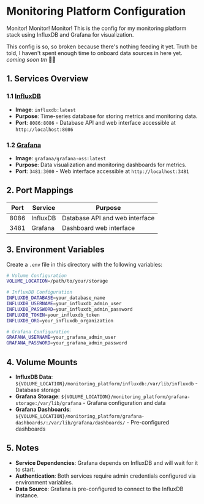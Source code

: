 # Monitoring Platform Configuration

Monitor! Monitor! Monitor! This is the config for my monitoring platform stack using InfluxDB and Grafana for visualization.

This config is so, so broken because there's nothing feeding it yet. Truth be told, I haven't spent enough time to onboard data sources in here yet. _coming soon tm_ 🤷‍♀️

## 1. Services Overview

### 1.1 [InfluxDB](https://github.com/influxdata/influxdb)

- **Image**: `influxdb:latest`
- **Purpose**: Time-series database for storing metrics and monitoring data.
- **Port**: `8086:8086` - Database API and web interface accessible at `http://localhost:8086`

### 1.2 [Grafana](https://github.com/grafana/grafana)

- **Image**: `grafana/grafana-oss:latest`
- **Purpose**: Data visualization and monitoring dashboards for metrics.
- **Port**: `3481:3000` - Web interface accessible at `http://localhost:3481`

## 2. Port Mappings

| Port | Service | Purpose |
|------|---------|---------|
| 8086 | InfluxDB | Database API and web interface |
| 3481 | Grafana | Dashboard web interface |

## 3. Environment Variables

Create a `.env` file in this directory with the following variables:

```bash
# Volume Configuration
VOLUME_LOCATION=/path/to/your/storage

# InfluxDB Configuration
INFLUXDB_DATABASE=your_database_name
INFLUXDB_USERNAME=your_influxdb_admin_user
INFLUXDB_PASSWORD=your_influxdb_admin_password
INFLUXDB_TOKEN=your_influxdb_token
INFLUXDB_ORG=your_influxdb_organization

# Grafana Configuration
GRAFANA_USERNAME=your_grafana_admin_user
GRAFANA_PASSWORD=your_grafana_admin_password
```

## 4. Volume Mounts

- **InfluxDB Data**: `${VOLUME_LOCATION}/monitoring_platform/influxdb:/var/lib/influxdb` - Database storage
- **Grafana Storage**: `${VOLUME_LOCATION}/monitoring_platform/grafana-storage:/var/lib/grafana` - Grafana configuration and data
- **Grafana Dashboards**: `${VOLUME_LOCATION}/monitoring_platform/grafana-dashboards/:/var/lib/grafana/dashboards/` - Pre-configured dashboards

## 5. Notes

- **Service Dependencies**: Grafana depends on InfluxDB and will wait for it to start.
- **Authentication**: Both services require admin credentials configured via environment variables.
- **Data Source**: Grafana is pre-configured to connect to the InfluxDB instance.